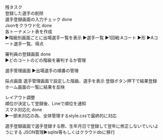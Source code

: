 残タスク<br/>
登録した選手の削除<br/>
選手登録画面の入力チェック done<br/>
Jsonをクラウド化 done<br/>
各トーナメント表を作成<br/>
▶︎階級別画面ごとに出場選手一覧を表示
▶︎選手一覧
▶︎1回戦:Aコート
▶︎形
▶︎Aコート選手一覧、得点

審判員の登録画面 done<br/>
▶︎どのコートのどの階級を審判するか管理

選手管理画面 
▶︎出場選手の順番の管理

採点画面
選手管理画面で設定した階級、選手を表示
登録ボタン押下で結果登録
ホーム画面の一覧に結果を反映

レイアウト調整<br/>
順位が決定して登録後、Lineで順位を通知<br/>
スマホ対応化 done<br/>
▶︎一部未対応の為、全体管理するstyle.cssで最終的に対応


選手登録画面で選手登録する際、生年月日で登録して翌年に修正しないでいいようにする
JSON管理▶︎sqlite等もしくはクラウドdbに移行
